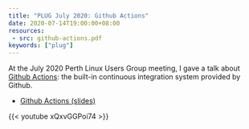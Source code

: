 ```yaml
---
title: "PLUG July 2020: Github Actions"
date: 2020-07-14T19:00:00+08:00
resources:
 - src: github-actions.pdf
keywords: ["plug"]
---
```


At the July 2020 Perth Linux Users Group meeting, I gave a talk about
[Github Actions](https://github.com/features/actions): the built-in
continuous integration system provided by Github.

<!--more-->

* [Github Actions (slides)](github-actions.pdf)

{{< youtube xQxvGGPoi74 >}}
